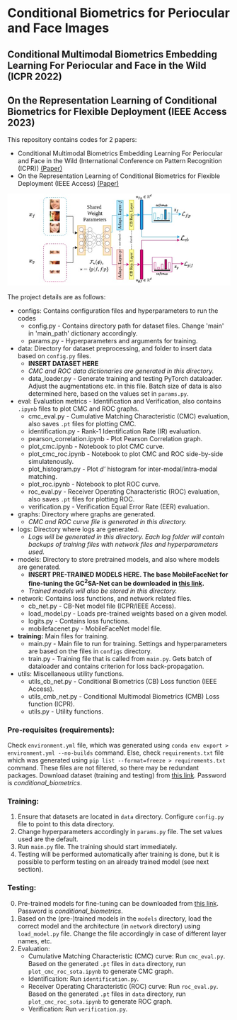 # Conditional Biometrics for Periocular and Face Images
## Conditional Multimodal Biometrics Embedding Learning For Periocular and Face in the Wild (ICPR 2022)
## On the Representation Learning of Conditional Biometrics for Flexible Deployment (IEEE Access 2023)

This repository contains codes for 2 papers:
* Conditional Multimodal Biometrics Embedding Learning For Periocular and Face in the Wild (International Conference on Pattern Recognition (ICPR)) [(Paper)](https://ieeexplore.ieee.org/abstract/document/9956636/)
* On the Representation Learning of Conditional Biometrics for Flexible Deployment (IEEE Access) [(Paper)](https://ieeexplore.ieee.org/abstract/document/10201879)

![Network Architecture](CB_Net_Architecture.jpg?raw=true "CB-Net")


The project details are as follows:

- configs: Contains configuration files and hyperparameters to run the codes
    * config.py - Contains directory path for dataset files. Change 'main' in 'main_path' dictionary accordingly.
    * params.py - Hyperparameters and arguments for training.
- data: Directory for dataset preprocessing, and folder to insert data based on `config.py` files.
    * __**INSERT DATASET HERE**__
    * _CMC and ROC data dictionaries are generated in this directory._
    * data_loader.py - Generate training and testing PyTorch dataloader. Adjust the augmentations etc. in this file. Batch size of data is also determined here, based on the values set in `params.py`.
- eval: Evaluation metrics - Identification and Verification, also contains `.ipynb` files to plot CMC and ROC graphs.
    * cmc_eval.py - Cumulative Matching Characteristic (CMC) evaluation, also saves `.pt` files for plotting CMC.
    * identification.py - Rank-1 Identification Rate (IR) evaluation.
    * pearson_correlation.ipynb - Plot Pearson Correlation graph.
    * plot_cmc.ipynb - Notebook to plot CMC curve.
    * plot_cmc_roc.ipynb - Notebook to plot CMC and ROC side-by-side simulatenously.
    * plot_histogram.py - Plot <i>d'</i> histogram for inter-modal/intra-modal matching.
    * plot_roc.ipynb - Notebook to plot ROC curve.
    * roc_eval.py - Receiver Operating Characteristic (ROC) evaluation, also saves `.pt` files for plotting ROC.
    * verification.py - Verification Equal Error Rate (EER) evaluation.
- graphs: Directory where graphs are generated.
    * _CMC and ROC curve file is generated in this directory._
- logs: Directory where logs are generated.
    * _Logs will be generated in this directory. Each log folder will contain backups of training files with network files and hyperparameters used._
- models: Directory to store pretrained models, and also where models are generated.
    * __**INSERT PRE-TRAINED MODELS HERE. The base MobileFaceNet for fine-tuning the GC<sup>2</sup>SA-Net can be downloaded in [this link](https://www.dropbox.com/scl/fo/58uzvjul7g0n77m66hv61/h?rlkey=vw5bi0ipm054tfwxsm5b8no9g&dl=0).**__
    * _Trained models will also be stored in this directory._
- network: Contains loss functions, and network related files.
    * cb_net.py - CB-Net model file (ICPR/IEEE Access).
    * load_model.py - Loads pre-trained weights based on a given model.
    * logits.py - Contains loss functions.
    * mobilefacenet.py - MobileFaceNet model file.
- __training:__ Main files for training.
    * main.py - Main file to run for training. Settings and hyperparameters are based on the files in `configs` directory.
    * train.py - Training file that is called from `main.py`. Gets batch of dataloader and contains criterion for loss back-propagation.
- utils: Miscellaneous utility functions.
    * utils_cb_net.py - Conditional Biometrics (CB) Loss function (IEEE Access).
    * utils_cmb_net.py - Conditional Multimodal Biometrics (CMB) Loss function (ICPR).
    * utils.py - Utility functions.

### Pre-requisites (requirements):
Check `environment.yml` file, which was generated using `conda env export > environment.yml --no-builds` command. Else, check `requirements.txt` file which was generated using `pip list --format=freeze > requirements.txt` command. These files are not filtered, so there may be redundant packages.
Download dataset (training and testing) from [this link](https://www.dropbox.com/s/bfub8fmc44tvcxb/periocular_face_dataset.zip?dl=0). Password is _conditional\_biometrics_.

### Training:
1. Ensure that datasets are located in `data` directory. Configure `config.py` file to point to this data directory.
2. Change hyperparameters accordingly in `params.py` file. The set values used are the default.
3. Run `main.py` file. The training should start immediately.
4. Testing will be performed automatically after training is done, but it is possible to perform testing on an already trained model (see next section).

### Testing:
0. Pre-trained models for fine-tuning can be downloaded from [this link](https://www.dropbox.com/s/g8gn4x4wp0svyx5/pretrained_models.zip?dl=0). Password is _conditional\_biometrics_.
1. Based on the (pre-)trained models in the `models` directory, load the correct model and the architecture (in `network` directory) using `load_model.py` file. Change the file accordingly in case of different layer names, etc.
2. Evaluation:
    * Cumulative Matching Characteristic (CMC) curve: Run `cmc_eval.py`. Based on the generated `.pt` files in `data` directory, run `plot_cmc_roc_sota.ipynb` to generate CMC graph.
    * Identification: Run `identification.py`.
    * Receiver Operating Characteristic (ROC) curve: Run `roc_eval.py`. Based on the generated `.pt` files in `data` directory, run `plot_cmc_roc_sota.ipynb` to generate ROC graph.
    * Verification: Run `verification.py`.